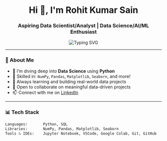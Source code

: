 <h1 align="center">Hi 👋, I'm Rohit Kumar Sain</h1>
<h3 align="center">Aspiring Data Scientist/Analyst | Data Science/AI/ML Enthusiast</h3>

<p align="center">
  <img src="https://readme-typing-svg.herokuapp.com?font=Fira+Code&weight=500&size=22&pause=1000&center=true&vCenter=true&width=435&lines=👨‍💻+Passionate+about+Data+Science;📊+Lover+of+Clean+Data+and+Clear+Insights;🔍+Explorer+of+ML+and+Visualization;🌱+Currently+Learning+Every+Day" alt="Typing SVG" />
</p>

---

### 🧠 About Me
- 🚀 I’m diving deep into **Data Science** using **Python**
- 🧰 Skilled in: `NumPy`, `Pandas`, `Matplotlib`, `Seaborn`, and more!
- 🌱 Always learning and building real-world data projects
- 🤝 Open to collaborate on meaningful data-driven projects
- 📫 Connect with me on [LinkedIn](https://www.linkedin.com/in/RohitKumarSain)

---

### 📊 Tech Stack

```python
Languages:       Python, SQL
Libraries:       NumPy, Pandas, Matplotlib, Seaborn
Tools & IDEs:    Jupyter Notebook, VSCode, Google Colab, Git, GitHub

